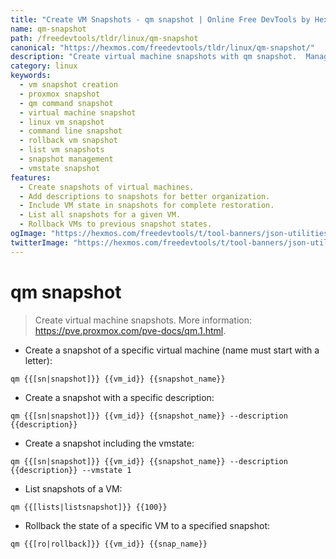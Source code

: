 ```yaml
---
title: "Create VM Snapshots - qm snapshot | Online Free DevTools by Hexmos"
name: qm-snapshot
path: /freedevtools/tldr/linux/qm-snapshot
canonical: "https://hexmos.com/freedevtools/tldr/linux/qm-snapshot/"
description: "Create virtual machine snapshots with qm snapshot.  Manage and rollback VM states easily using this command-line tool. Free online tool, no registration required."
category: linux
keywords:
  - vm snapshot creation
  - proxmox snapshot
  - qm command snapshot
  - virtual machine snapshot
  - linux vm snapshot
  - command line snapshot
  - rollback vm snapshot
  - list vm snapshots
  - snapshot management
  - vmstate snapshot
features:
  - Create snapshots of virtual machines.
  - Add descriptions to snapshots for better organization.
  - Include VM state in snapshots for complete restoration.
  - List all snapshots for a given VM.
  - Rollback VMs to previous snapshot states.
ogImage: "https://hexmos.com/freedevtools/t/tool-banners/json-utilities-banner.png"
twitterImage: "https://hexmos.com/freedevtools/t/tool-banners/json-utilities-banner.png"
---
```


# qm snapshot

> Create virtual machine snapshots.
> More information: <https://pve.proxmox.com/pve-docs/qm.1.html>.

- Create a snapshot of a specific virtual machine (name must start with a letter):

`qm {{[sn|snapshot]}} {{vm_id}} {{snapshot_name}}`

- Create a snapshot with a specific description:

`qm {{[sn|snapshot]}} {{vm_id}} {{snapshot_name}} --description {{description}}`

- Create a snapshot including the vmstate:

`qm {{[sn|snapshot]}} {{vm_id}} {{snapshot_name}} --description {{description}} --vmstate 1`

- List snapshots of a VM:

`qm {{[lists|listsnapshot]}} {{100}}`

- Rollback the state of a specific VM to a specified snapshot:

`qm {{[ro|rollback]}} {{vm_id}} {{snap_name}}`
